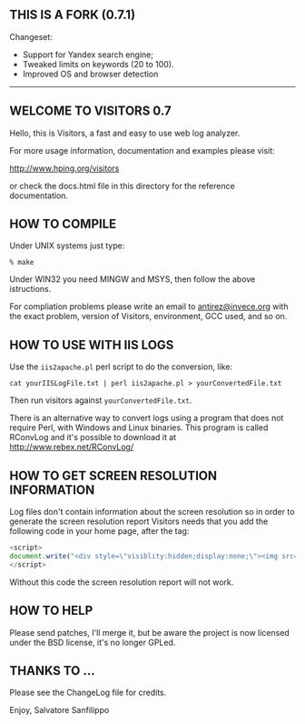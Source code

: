 ## THIS IS A FORK (0.7.1)

Changeset:
* Support for Yandex search engine;
* Tweaked limits on keywords (20 to 100).
* Improved OS and browser detection

-----------------------

## WELCOME TO VISITORS 0.7

Hello, this is Visitors,
a fast and easy to use web log analyzer.

For more usage information, documentation and examples
please visit:

http://www.hping.org/visitors

or check the docs.html file in this directory
for the reference documentation.

## HOW TO COMPILE

Under UNIX systems just type:

	% make

Under WIN32 you need MINGW and MSYS, then follow the above
istructions.

For compliation problems please write an email to <antirez@invece.org>
with the exact problem, version of Visitors, environment, GCC used, and so
on.

## HOW TO USE WITH IIS LOGS

Use the `iis2apache.pl` perl script to do the conversion, like:

	cat yourIISLogFile.txt | perl iis2apache.pl > yourConvertedFile.txt

Then run visitors against `yourConvertedFile.txt`.

There is an alternative way to convert logs using a program
that does not require Perl, with Windows and Linux binaries.
This program is called RConvLog and it's possible to
download it at http://www.rebex.net/RConvLog/

## HOW TO GET SCREEN RESOLUTION INFORMATION

Log files don't contain information about the screen resolution
so in order to generate the screen resolution report Visitors needs
that you add the following code in your home page, after the <body>
tag:

```javascript
<script>
document.write("<div style=\"visiblity:hidden;display:none;\"><img src=\"visitors-screen-res-check.jpg?"+screen.width+"x"+screen.height+"x"+screen.colorDepth+"\" /></div>");
</script>
```

Without this code the screen resolution report will not work.

## HOW TO HELP

Please send patches, I'll merge it, but be aware the project is now licensed under the BSD license, it's no longer GPLed.

## THANKS TO ...

Please see the ChangeLog file for credits.

Enjoy,
Salvatore Sanfilippo
